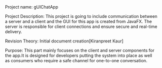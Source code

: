 Project name: gUIChatApp

Project Description: This project is going to include communication between a server and a client and the GUI for this app is created from JavaFX.
                    The server is responsible for client connections and ensure secure and real-time delivery.

Revision Theory: Initial document creation[Kiranpreet Kaur]

Purpose: This part mainly focuses on the client and server components for the app.It is designed for developers putting the system into place as 
          well as consumers who require a safe channel for one-to-one conversation.

